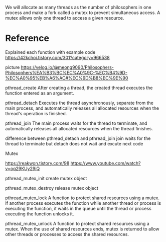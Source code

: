 We will allocate as many threads as the number of philosophers 
in one process and make a fork called a mutex to prevent simultaneous access.
A mutex allows only one thread to access a given resource.



# Reference

Explained each function with example code
https://42kchoi.tistory.com/301?category=966538

picture
https://velog.io/@meong9090/Philosophers-Philosophers%EA%B3%BC%EC%A0%9C-%EC%B4%9D-%EC%A0%95%EB%A6%AC#%EC%9D%B8%EC%9E%90


pthread_create
 After creating a thread, the created thread executes the function entered as an argument.

pthread_detach
 Executes the thread asynchronously, separate from the main process, and automatically releases all allocated resources when the thread's operation is finished.

pthread_join
 The main process waits for the thread to terminate, and automatically releases all allocated resources when the thread finishes.

difference between pthread_detach and pthread_join
 join waits for the thread to terminate
 but detach does not wait and excute next code

Mutex
 
https://reakwon.tistory.com/98
https://www.youtube.com/watch?v=oq29KUy29iQ

pthread_mutex_init
 create mutex object

pthread_mutex_destroy
 release mutex object

pthread_mutex_lock
 A function to protect shared resources using a mutex. If another process executes the function while another thread or process is executing the function, it waits in the queue until the thread or process executing the function unlocks it.

pthread_mutex_unlock
 A function to protect shared resources using a mutex. When the use of shared resources ends, mutex is returned to allow other threads or processes to access the shared resources.